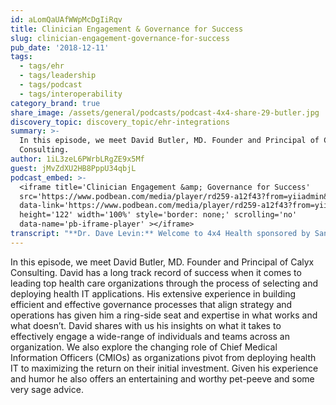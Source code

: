```yaml
---
id: aLomQaUAfWWpMcDgIiRqv
title: Clinician Engagement & Governance for Success
slug: clinician-engagement-governance-for-success
pub_date: '2018-12-11'
tags:
  - tags/ehr
  - tags/leadership
  - tags/podcast
  - tags/interoperability
category_brand: true
share_image: /assets/general/podcasts/podcast-4x4-share-29-butler.jpg
discovery_topic: discovery_topic/ehr-integrations
summary: >-
  In this episode, we meet David Butler, MD. Founder and Principal of Calyx
  Consulting.
author: 1iL3zeL6PWrbLRgZE9x5Mf
guest: jMvZdXU2HB8PppU34qbjL
podcast_embed: >-
  <iframe title='Clinician Engagement &amp; Governance for Success'
  src='https://www.podbean.com/media/player/rd259-a12f43?from=yiiadmin&download=1&version=1'
  data-link='https://www.podbean.com/media/player/rd259-a12f43?from=yiiadmin&download=1&version=1'
  height='122' width='100%' style='border: none;' scrolling='no'
  data-name='pb-iframe-player' ></iframe>
transcript: "**Dr. Dave Levin:** Welcome to 4x4 Health sponsored by Sansoro health. Sansoro Health, integration at the speed of innovation, check them out at www.sansorohealth.com I’m your host, Dr Dave Levin. Today I’m talking with David Butler, MD, founder and principal of Klx consulting. For more than 15 years, David has been a recognized health IT leader when it comes to deploying and utilizing health IT. He gets governance and workflow and knows how to execute with a proven ability to partner with clinical operations and IT practitioners and executives and health systems like bon Secours and Sutter health. In 2016 he started his own healthcare IT consultancy Klx partners, a (Inaudible) firm that focuses solely on HR, post live efficiency training optimization and strategic planning. He must be doing something right. His clients include New York City health and hospitals, Gutherie Krennic and my former Alma Mater, the Cleveland Clinic. Welcome to 4x4 Health David.\n\n**Dr. Dave Butler:** Hey, thanks for having me on. I’m really honored. That was a great introduction you have on me ok thanks.\n\n**Dr. Levin:** That that was an edited version of your introduction. There’s far more. Let’s jump in. Dave, I’m going to ask four questions and you have about four minutes to answer each one.\n\n**Dr. Butler:** Awesome.\n\n**Dr. Levin:** First question, tell us about yourself and your organization.\n\n**Dr. Butler:** I was born to the (Inaudible) of a sharecropper Dave on the shores of silver lake and the big ones. The Wisconsin vision was religion. All right Okay. Okay. Okay. Full disclosure. Full disclosure, Dave, I wanted to be a standup comedian as a child. Watches a lot of Eddie Murphy. Ellen, Johnny Carson, or you name it, but I found the jokes would fall flat, but my grades are solid A’s, so I thought I’d become a doctor. I’m a doctor, Dave Butler. I raised in central Texas town. A little bit about me personally, central Texas town. Not Far from Waco. Yeah, I know David. Chris thing keep to wake up and now we’ve got chip and Joanna flipping the brand, right? The fixer upper, so gotta give him credit. All right. I’m the youngest of five kids. You know, we’re all in a row. That’s good and bad. The good part was that I had to ask her why she genes in the eighties before anyone else. Thanks to the hand me downs from my older brother, but the bad part was, the bad part was, uh, good luck having any hot water left for me in the shower before school.\n\nBut on a more serious note, I’m just a Texas boy at heart who lives in northern California now. My wife, like you said, two adult kids, one’s 18 computer science major daughter, 23, Nyu alum doing really cool things and I’m really proud of them. Luckily both are out of the house now, but, uh, you know, kind of playing with the house money, I guess if you say, as you said, I am trained in internal medicine, pediatrics and I’ve, I’ve been really blessed that I worked in large hospitals all over the US trained in the Texas Medical Center. That’s the universe, takes the health science center. Bakey Ba MD Anderson, memorial Hermann, Ben Top. I’ve seen so many really great things and disease process and had great mentors and things like that. And so, uh, so I think all of that helped shape, uh, you know, what you just said about me and how I’ve gotten where I am.\n\n**Dr. Levin:** Well I do think you have a (Inaudible) But\_ I recommend you keep your day job for the right now.\n\n**Dr. Butler:** I know, right?\n\n**Dr. Levin:** So that’s okay, I’ve seen you, you were in very effectively \_in a variety of situations. Tell us, tell us more about the work that you’re doing right now. What are you working on that’s really interesting? Really cool.\n\n**Dr. Butler:** That’s a tough one because I’m an idea guy. I’m the guy that I never had a positive ideas. You know, it’s almost, I have ideas like Oprah has, yes. You know, like you get an idea of Uber driver, you get an idea of Starbucks Barista, you know what, you get an idea, a little random queue, sit next to me with your iPhone and on the plane. So I guess right now it’s so cool because I started my company about two years ago and I’m no longer locked to the corporate entities that sometimes we’ll put those ideas in boxes and keep you in your lane, you know? And that’s what I hear from a lot of my colleagues. But now with young own company, you get to kind of explore those ideas a little bit more calculated risk. And some of it’s really cool. The things that I’m looking at working on right now is just, I really love what we do as a company, as Kaylee’s where we, uh, we get calls when some large companies may implement an Emr, usually a year or two years later, they can’t quite figure out why the investment is not mass being maximized or they can’t figure out what the white noise from the signal, you know. And so I liked it, we liked to go in and to help them dissect out those things. And it’s really interesting, exciting. But more importantly, one of the one service lines that we’re really looking, looking at working on is how do we address this physician burnout epidemic and a in a cost effective way. And as you know, like, you know, a lot of, there’s a lot of talk around the physician burnout epidemic, but I just find a lot of the recommendations, like the yoga, mindfulness, those are great. Those are awesome. I think you can do it, but a lot of my clinical colleagues are still seeing 25 a day. They are in medicine, they are the front line of this thing. I think what they’re looking for is like what can we do Monday? And so that’s the kind of what we’re working on now. It’s a bit in the, it’s a bit, uh, we still let the drawing board on it really close to it, bringing out something that I think will be really, really cool. So that’s what we’re working on right now.\n\n**Dr. Levin:** Well, Dave, you are definitely an ideal guy, but one of the things that I’ve always admired about you is your practical ability to get things done. And so tell us a little bit about, you know, as your approach in your former roles are in your consulting role, you know, how do you marry up that vision with the steps that you have to take to actually affect change in the world?\n\n**Dr. Butler:** That’s a great question. And I think that I have been really blessed over the years to have really good mentors. And these mentors have been everything from a lean six sigma that they’d been CFOs, CEOs, they’ve been Mbas and they’d been a bit more outside of the healthcare vertical. And as I talk with them about some of the challenges that we have in healthcare, it’s like, oh, we did that in the eighties and nineties. That’s just what the Erp, I was like, what’s an ERP You know? And so those are some of the things I think that I’ve learned from others to how to uh, take a large complex problem, break it down into its pieces. Start, focusing on those tactical pieces. But first you have to deal with the people processing technologies of it. All. Right. It was really surprising as a doctor, you know, we were trained to, right, you know, Steve Patients and make them decisions, evaluate all the data and then start treating that patient. And the, I was a hospitalist by background mainly. So it was a write the orders and those orders came from me. It was, there was doctor’s orders. They want suggestions, they want to thoughts, they want ideas at night after a brandy shot. You know, it was orders. Meaning if I wrote 10 orders the next day, we would expect that 10 things right or a little bit more, would it be done for that patient? Right. And that was a mentality that was really hard coded in my residency. But then as you start thinking about collaborative work, doing really great things, you have to use a team. And so breaking out of the traditional cowboy as the tool Gawande calls it cowboy mode into the pit crew mode was something that was really a bit difficult for me but wasn’t a big leak. You know. And then once I started learning how to leverage the groups and teams and people around you and take ideas, even though you may not have come up with them or ownership, I felt like that’s when it really took off on me, you know, bring in people that were smarter around me, that were smarter than me. Uh, and I think that was, when it really took off and think could really gets things done. And uh, allowing folks to be innovative and not telling them the answer. What I think you know, but just say, Hey, what do you think about we should do about x, Y, and z? And I’ll find it, you know, with the right folks around you that come up with really innovative things that you can encourage and support and it only makes them more innovative next time. So I think that’s been my secret. Is this bringing smart people around me? Do you have an another division or let them really know what the problem is we’d like to try to solve, but trying not to be too prescriptive and put them in a box, especially in the informatics route. Right. You probably know that better than I do Dave.\n\n**Dr. Levin:** Well, if that makes sense. It makes perfect sense. It’s an ask, don’t tell approach. And you know, you mentioned what I call the iron triangle of people, process and technology. And I think for myself, as I began to do this work in the early stages, if I was aware it was a triangle in my mind, it was a very skinny, narrow triangle. And most of it was about technology. I learned in the early going of HER implementations about the importance of workflow process and process redesign. And I think you and I have spent many hours talking about things that were fixed and things that weren’t fixed as part of that. What has become increasingly clear to me, particularly in the last few years is the people part of it. And I think you spoke to that really well and I wonder if you agree with me, I’ve seen a lot of our colleagues start in these kinds of roles with a kind of technical mindset and and associated behaviors and then they grow into actual leaders and it becomes less and less about the technology and more about the way you organize and lead other people to identify and solve problems.\n\n**Dr. Butler:** You’re spot on. You know, I think early on these things are really technical and the pioneer, the early doctors and you know the early doctors that took on these roles and, and the healthcare systems were the techie docs, right? Cause they were just volunteer for, they were excited about it. Right? Is that right?\n\n**Dr. Levin:** They were happy to be down in the engine room. Right. They were like, they were engineer(Inaudible). Exactly right.\n\n**Dr. Butler:** They were just amazed at some of the bells and whistles and all that. But I think gradually some of them, not all of them, you know, they can sometimes be detached from the regular army or the 80% of docs that are really not that interested in the technology. When I could, they’d come in the room, they hit this light switch, they want the light to come on. They don’t care about how it comes on. It just want it to work. And so I think over the years we’ve seen an evolution of the, the techie docs that either had to learn and the ball to learn operations and also strategy, right? Not just bells and whistles. Or they have done a devolve back to where they were really good individual contributors on the back end that they helped the teams. They do things like build technical tools. It helps translate which is needed, right? But you also need the visionary. You also need the CMIO type or the executive or the CEO’s executive doctor that understands strategy. These are our company’s goals, mission and vision for this year and a now backing back into what is the technology that can help us get there versus vice versa.\n\n**Dr. Levin:** I agree completely and I agree. We need both types and that they’re increasingly distinctive there. There are the folks that like to be down in the engine room and our our tourists look at it, and then there are the folks that are spending more and more time up on the bridge. You said something else in there that I think is really important and I also believe has been a strength in your work. Essentially what I heard you say was start with the strategy. What are you trying to accomplish as an organization and then back and then back into how IT can enable that. Can you enlarge on that a little bit?\n\n**Dr. Butler:** Oh my goodness. Yes, I can. And this was my Aha moment to be quite honest. It. Let’s say I always use a small example, uh, my wife and I will say, well, let’s go to Italy next year. Great. Okay. Italy being in Italy, walking those streets of Milan, northern Italy is the strategy, right? That’s what we’re, our strategic vision is, well now we have to back up a year or six months and said, okay, what are the steps that we need to take? Okay. Ultimately could get there right by the ticket, price it out, you know, uh, pack, who’s going to watch the dog? Right? Things like that. So I find that a lot of times healthcare systems are made up of so much tactics and fires of the day. They don’t always have time to think strategically. And especially since these EHR is have come into play because the EHR little, I don’t think folks have realized it has really shifted the dynamics of a hospital system where they can no longer think in silos. You cannot have the doctors just meat alone because whatever those doctors touch, there’s downstream of credits. So those folks need to be in their room. And that’s a very different paradigm shifts than any we’ve ever seen. Healthcare and companies struggle sometimes to make that shift where you said your iron triangle, that iron triangle, the people, processes and technology, there’s also a triangle within their clinical operations and technology. Those groups need to be there at the table and that’s been a big challenge for healthcare organization to figure that out. And then there ends up being a lot of unintended consequences on the backend because certain folks who aren’t in the room on the front end or one system may have used an isolated clinical EHR type system and there was a lot of manual work and labor done in the back end to make sure the bills got out and pay and all that. And now when she go to an integrated system like the epics and the (Inaudible) that does the clinical and revenue cycle, that’s a very different beast to manage to be quite honest saying, I don’t know, what do you think about that? But that’s what I’ve been seeing and realizing that the hospital systems are really challenged to pivot to a more collaborative meeting style. And then have really strictly facilitated meetings, strong agendas that work towards your strategic goals. I’ll say this one thing I would love to hear you say something. I love to hear your thoughts on this. I remember in 2004 I work on to (Inaudible) health system mark. Oh, second year out of residency. Lynn was the CEO of the, of the hospital system at that time he surgeon, Phd. Brilliant, brilliant mind. He came out to the western region where I started my little practice out there and it had a big a all hands meeting guys in your doctors and he said in front of that crowd and Oh four right? He said, if you’re ever in a meeting where the EHR epic does not come up in that meeting because this, at this time everyone was on epic at (Inaudible). Early adopters is that you may feel free to leave that meeting. I thought that was profound.\n\n**Dr. Levin:** That’s fascinating. Well, I see a lot of the same things you see and this was one of the big surprises for me too as I saw these systems implemented. I mean I, I guess in a sort of intellectual way I understood that we were going to be moving more in lockstep, but I did not appreciate that we really, we’re now joined at the hip and as you said it, it’s not just the individuals but it’s the different departments and the different functions and so that I would argue that the implementation of these large scale EHR kind reveals the Cultural Dna of an organization. How good at you are planning and executing the project is one thing. How good at you are you at organizing two design strategy and operations and align all that with it. And I think that is the one of the central leadership challenges right now because as you said, we’re all, we all got to move in lock step now you simply, you can’t be a free agent the way you could in the pre EHR days. So increasingly what I see is organizations that didn’t have very strong organizational governance to begin with. Now having that stressed further because now they’ve layered this whole IT governance that sort of parallel but also overlaps with with the rest of it that, does that make sense?\n\n**Dr. Butler:** No, no, no. You’re spot on it. It does. It does put more pressure on those organizations to organize themselves in a new way and they’ve ever had to include some of the ancillaries and those nurses where they didn’t quite have a voice. Just this morning, honestly, at tool Gawande released a new article in the New Yorker and I, one of the lines in it, he says the doctors, we’re used to having all the votes, but epic had arranged meetings to try that, adjudicate these differences. Now the staff had his safe parentheses and sometimes the doctors did demon show comma and they added questions that made their jobs easier. But the other jobs more time consuming. Basically he’s saying when you’re designing an EHR is because they integrate it. We have to be there together to do it together. If the physicians don’t show, typically the answer is the pharmacist. They designed the (Inaudible) cause they want to make sure that it’s done right for the physicians are upset now, right? The lab, they may design how the lab looked inside of epic because the doctors may not have shown up to that meeting. And so now they’re dealing with a lot of these things and they realize like (Inaudible) snap, this is integrated. I don’t like it because it takes what autonomy it takes, what it means a physician, uh, doing some of the things that I’m so used to doing. And also I feel at times, and you may know as well, it’s sometimes we’ll drive over with, does the HR or drive away in the doctor and the nurse relationship because of the formalities of the EHR. It’s uh, or between the nurse and the pharmacist. And so those are the things that we’ll have to overcome. Figure out how do we reinterpret, uh, the, the legal compliance and risk and privacy interpretation that we once had in the past based on a paper based system. Right. And those are the things that not all at this federal level, the state level. And now at the local hospital level, they’re all trying to figure out.\n\n**Dr. Levin:** So true or false. And then I want to move on to our next question. True or false, you can walk into an organization, look at how they’re organizing plan and deploy their HR and based on the things you and I just talked about, predict with some accuracy how it’s all going to turn out.\n\n**Dr. Butler:** Very accurate, very accurate. When you do this kind of work this long, you can pretty much, it’s almost like a uh, internist or a good diagnostic petition with, with human, the human body. Uh, there’s a couple of them, chief complaints you hear, then you look a couple of reviews, system questions you may ask, right? And then you may want to get a little bit of HPI but then definitely looks the past medical history or what is the history or the culture of that organization. And then you probably can make the diagnosis with a couple of times, right?\n\n**Dr. Levin:** It’s so true. Good docs can walk in a room and tell where the patient’s really sick or not. I think good IT leaders can walk into an organization and tell very quickly, is this an organization that is doing it to its members or is it doing it with their members? Take it as far as you like. All right, so now I want to, I want to, I want to go on to question three and I to remind you this is a, this show is PG 13.\n\n**Dr. Butler:** Uh, I can curse a little bit?\n\n**Dr. Levin:** And Dave you’re a handsome guy, but don’t show us too much. Scan here. What’s your pet peeve or your favorite rants these days?\n\n**Dr. Butler:** Oh Man. How much time you have on this one?\n\n**Dr. Levin:** Well, minutes.\n\n**Dr. Butler:** Great. Okay.\_ This is interesting. It sounds a little bit crazy and whenever it may actually limit the clients that may call me when I say this and that’s okay. But because it’s not a pet peeve, it’s actually something I think that we’ll get. We’ll get there in healthcare, we’re just not there yet. I feel that healthcare is really struggling to recruit talent from those, uh, dot com silicon valley, the startups. We really need to get these bright folks. And then finally when we get up, will land them, right. But what we ended up doing, and we asked him to do these Gargantuan (Inaudible) right? But what we do, uh, I don’t feel either we placed them in a position that may be five feet away from where they really you can excel, right? And of course she is a metaphor, right? But they’re almost where they should be, but they didn’t quite them in the right position to be successful or what we do, we give these really bright folks or these teams that we build within the, the, the, uh, healthcare systems to do really great work. I think we give them; we don’t get them the right tools, resources, and access to really effectively accomplish things that they need to do. Right. I always say it’s like, it’s like asking a Delta force or still teams are Army Rangers, right? To go on a mission and do some, you know, do all this cool stuff like surgical precision. Yet we have give them the exact same gear, equipment and resources that are standard military has. You know, and I just can’t tell you how many times I’ve seen it and great people, you know, I think it was uh, uh, Edward Deming that said, it says great people, uh, placed in a bad process. Uh, that is it. A bad system will be the good person every time. Right. And so I think that’s what I’m saying. And so those folks ended up getting burned out or they’re getting disenfranchised if they can’t work to the maximum of their knowledge. And so they end up maybe moving on and sometimes it’s out of healthcare. And that’s unfortunate. That’s one of my rants. I see a lot. I just really am amaze.d at how brilliant some of the, the folks that come through these organizations or\n\n**Dr. Levin:** Well it’s interesting because I hear a couple of your themes in this one. I’m in. One is what can you reasonably expect from people? How do you prepare them? And I’ve always felt like, you know, it starts with I got to give you a reasonable tools. I mean, if it’s whatever the tech is or application, it’s got, you know,\_ (Inaudible), reasonable core functionality. The next thing is I have to design (Inaudible) workflows. I mean, it’s gotta be realistic that you can do what you’re being asked to do. Third is I have to try and support you.\n\n**Dr. Butler:** Yes.\n\n**Dr. Levin:** So that you’re adequately prepared to do the tasks. And then I think lastly is when we finally get to accountability, and that’s when we start to look at people or they’ve been given every opportunity and plausible workflow and are adequate support and they’re choosing not to do the right thing. We tend to be very focused on that last step. And we tend to shortchange and underinvest in the first steps.\n\n**Dr. Butler:** spot on.\n\n**Dr. Levin:** And then the other thing that you said, and I, I find this to be one of the most fascinating HR dilemmas in health it right now, is I agree with you. We need bright, fresh minds coming into health care, particularly into healthcare technology from a variety of fields. But health care really is different. I mean, I know it’s a trope to say that, but I think it’s legit. I mean, we’re highly regulated. What we could do very mundane, are exceedingly complex. They’ll cultures are complex, the reimbursement mechanisms are bizarre. The whole economic model is strange. And so I think the challenge is, you know, you got to preserve the important knowledge of the past and a dollar of practical things of what works. But that group also has to be wide open to brand new ideas and to people coming from outside and questioning what we’ve always done and say why you’re doing it that way. So I see most organizations are really struggling with this. How do they create this new blend of old and new of experience in healthcare and not so experienced in healthcare? Okay, Dave. So last question. What is your most sage advice?\n\n**Dr. Butler:** Okay, this will be quick. I found my sage advice to folks that I run into a lot, a lot of positions or email me because they may be wanting to try something different outside of the normal traditional patient encounter type thing or a young folks, oh it’s coming up thinking about med school, residency informatics and they’ll call me. So I think the number one thing I tell them now is find a mentor. Look around, find anyone out there that’s doing what you think you might want to do and un-bill yourself enough to make a call. Call on three or four or five time bugged the heck out of them. Just say, Hey, I don’t want anything from you. I just want to know if we can maybe spend an hour every two months where I just update you on what I’m doing. And then you just tell me what you see and what you hear as far as what I’m saying. And, and helped me to get to be like, yeah, I don’t know to be like you even, you know. So these are things that I just had to learn and some of them, they weren’t always doctors. And also I had to learn like the mentor should be someone, then maybe I have a financial mentor, I have a spiritual mentor, you know, they don’t have to be the same person, you know? And so I think mentorship is so important and making time to get that mentorship is this invaluable, you know? And I think that’s my sage advice. And last thing is just always placed learnings before earnings, right? So many folks just want to, well, I can’t take a pay cut like that, or I can’t do this or I can’t do that. I hadn’t even heard students, even my own daughter, you know, sometimes their son, they may, they may frown upon doing things for free. A minimum amount of money, right? Building a website for someone you know, for, you know, just volunteering too. And you know, he’s computer science or whatever. I’m like, well, you playing Fortnight right now, uh, I’m about to build a website. Well, I’m just a good experience. You know? He’s like, oh, that makes sense. They don’t always think like that. Right. I think those are some things I really encouraged now with doctors, I say volunteer on a technology committee or something and that may cost you a little time in the evening, but I think you’ll realize over the long game it’s definitely, yeah, payback in 20s.\n\n**Dr. Levin:** Well, Dave, this is why you’re such a terrific and well recognized leader in healthcare and health IT, I mean so much of what you said today are the basic elements of the servant leader. You surround yourself with smart people and you engage them and empower them. You ask a lot of questions, you think about governance and not what, not just what needs to be done, but how should it be done? You’re, you’re encouraging of people to use mentors and to focus on learning. Couldn’t agree more. I’m a, I’m a huge fan of mentors. I’m a huge fan of executive coaching. I’m a huge fan of formal cultural work in organizations. You’re singing all of my favorite tunes, that’s for sure. I’ll that I’ll never forget. I was contemplating a really terrific job offer. It was a big leap for me. And I went to one of my mentors and of course I’m a southern boy and he was a grizzled old southern gentleman, uh, who had advised me many times over the years. And he looked at me, said, well Dave, you did pretty good plan and the junior varsity is a chance for you to play for the varsity. And I knew at that moment, I knew at that moment what he was trying to tell me and what I should do. So I couldn’t agree more about mentors. Dave, thanks so much for talking with us today.\n\n**Dr. Butler:** Yeah, no, this was great. I’m honored that you asked me to be on your show or your podcast. I know this is a new venture here. I’m excited. You know, once again, this is, this is what is needed, this kind of dialogue that happens outside of some of the normal areas of this healthcare informatics. So I’m all about it. Dave and I, I just think dance, they were doing some really cool things too. So, um, just going to plug you, you’re not just plugging me here. I mean, not even plugging. I didn’t like that word. I want to lift you up and continue your journey to save lives. That’s what you’re doing. Right, and I think sometimes that gets missed. We’re saving lives with this it stuff, as they call it. Right? And anytime we missed that, that’s the same on it. These are investments that we’re making and Haman lives. So thank you, Dave, for doing everything you do.\n\n**Dr. Levin:** Thanks it was really generous of you, do like to think we’re, the work we’re doing is enabling a lot of good things to happen. Dave, you were terrific and I have a feeling we’re going to have you back.\n\n**Dr. Butler:** Sure.\n\n**Dr. Levin:** Yeah. You’ve been listening to 4x4 Health sponsored by Sansoro health integration at the speed of innovation. Check them out at www.sansarohealth.com. I hope you’ll join us next time for another 4x4 discussion with healthcare innovators. Until then, I’m your host doctor Dave Levin. Thanks for listening."
---
```

In this episode, we meet David Butler, MD. Founder and Principal of Calyx Consulting. David has a long track record of success when it comes to leading top health care organizations through the process of selecting and deploying health IT applications. His extensive experience in building efficient and effective governance processes that align strategy and operations has given him a ring-side seat and expertise in what works and what doesn’t. David shares with us his insights on what it takes to effectively engage a wide-range of individuals and teams across an organization. We also explore the changing role of Chief Medical Information Officers (CMIOs) as organizations pivot from deploying health IT to maximizing the return on their initial investment. Given his experience and humor he also offers an entertaining and worthy pet-peeve and some very sage advice.


  